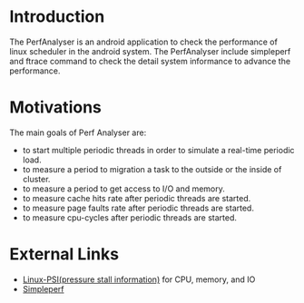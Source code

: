 Introduction
============

 The PerfAnalyser is an android application to check the performance of linux scheduler in the android system.
 The PerfAnalyser include simpleperf and ftrace command to check the detail system informance to advance the performance.
 
 
Motivations
===========

The main goals of Perf Analyser are:
- to start multiple periodic threads in order to simulate a real-time periodic load.
- to measure a period to migration a task to the outside or the inside of cluster.
- to measure a period to get access to I/O and memory.
- to measure cache hits rate after periodic threads are started.
- to measure page faults rate after periodic threads are started.
- to measure cpu-cycles after periodic threads are started.


External Links
==============

- [Linux-PSI(pressure stall information)](https://lwn.net/Articles/763629/) for CPU, memory, and IO
- [Simpleperf](https://android.googlesource.com/platform/system/extras/+/master/simpleperf/doc/README.md)
